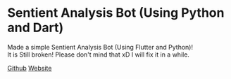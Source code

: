 # Sentient Analysis Bot (Using Python and Dart)

Made a simple Sentient Analysis Bot (Using Flutter and Python)! <br>
It is Still broken! Please don't mind that xD I will fix it in a while.

[Github](https://github.com/PranavVerma-droid)
[Website](https://web.craftingrealm.tk)

